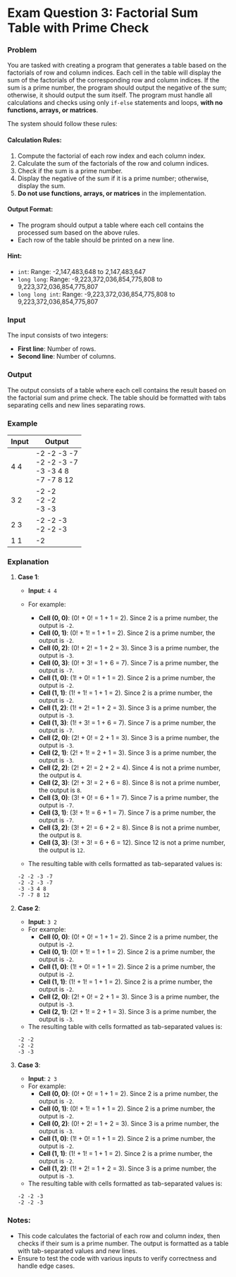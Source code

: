 # Exam Question 3: Factorial Sum Table with Prime Check

### Problem

You are tasked with creating a program that generates a table based on the factorials of row and column indices. Each cell in the table will display the sum of the factorials of the corresponding row and column indices. If the sum is a prime number, the program should output the negative of the sum; otherwise, it should output the sum itself. The program must handle all calculations and checks using only `if-else` statements and loops, **with no functions, arrays, or matrices**.

The system should follow these rules:

#### Calculation Rules:

1. Compute the factorial of each row index and each column index.
2. Calculate the sum of the factorials of the row and column indices.
3. Check if the sum is a prime number.
4. Display the negative of the sum if it is a prime number; otherwise, display the sum.
5. **Do not use functions, arrays, or matrices** in the implementation.

#### Output Format:

- The program should output a table where each cell contains the processed sum based on the above rules.
- Each row of the table should be printed on a new line.

#### Hint:

- `int`: Range: -2,147,483,648 to 2,147,483,647
- `long long`: Range: -9,223,372,036,854,775,808 to 9,223,372,036,854,775,807
- `long long int`: Range: -9,223,372,036,854,775,808 to 9,223,372,036,854,775,807

### Input

The input consists of two integers:

- **First line**: Number of rows.
- **Second line**: Number of columns.

### Output

The output consists of a table where each cell contains the result based on the factorial sum and prime check. The table should be formatted with tabs separating cells and new lines separating rows.

### Example

| **Input** | **Output**                                               |
| --------- | -------------------------------------------------------- |
| 4 4       | -2 -2 -3 -7<br/>-2 -2 -3 -7<br/>-3 -3 4 8<br/>-7 -7 8 12 |
| 3 2       | -2 -2<br/>-2 -2<br/>-3 -3                                |
| 2 3       | -2 -2 -3<br/>-2 -2 -3                                    |
| 1 1       | -2                                                       |

### Explanation

1. **Case 1**:

   - **Input**: `4 4`

   - For example:
     - **Cell (0, 0)**: \(0! + 0! = 1 + 1 = 2\). Since 2 is a prime number, the output is `-2`.
     - **Cell (0, 1)**: \(0! + 1! = 1 + 1 = 2\). Since 2 is a prime number, the output is `-2`.
     - **Cell (0, 2)**: \(0! + 2! = 1 + 2 = 3\). Since 3 is a prime number, the output is `-3`.
     - **Cell (0, 3)**: \(0! + 3! = 1 + 6 = 7\). Since 7 is a prime number, the output is `-7`.
     - **Cell (1, 0)**: \(1! + 0! = 1 + 1 = 2\). Since 2 is a prime number, the output is `-2`.
     - **Cell (1, 1)**: \(1! + 1! = 1 + 1 = 2\). Since 2 is a prime number, the output is `-2`.
     - **Cell (1, 2)**: \(1! + 2! = 1 + 2 = 3\). Since 3 is a prime number, the output is `-3`.
     - **Cell (1, 3)**: \(1! + 3! = 1 + 6 = 7\). Since 7 is a prime number, the output is `-7`.
     - **Cell (2, 0)**: \(2! + 0! = 2 + 1 = 3\). Since 3 is a prime number, the output is `-3`.
     - **Cell (2, 1)**: \(2! + 1! = 2 + 1 = 3\). Since 3 is a prime number, the output is `-3`.
     - **Cell (2, 2)**: \(2! + 2! = 2 + 2 = 4\). Since 4 is not a prime number, the output is `4`.
     - **Cell (2, 3)**: \(2! + 3! = 2 + 6 = 8\). Since 8 is not a prime number, the output is `8`.
     - **Cell (3, 0)**: \(3! + 0! = 6 + 1 = 7\). Since 7 is a prime number, the output is `-7`.
     - **Cell (3, 1)**: \(3! + 1! = 6 + 1 = 7\). Since 7 is a prime number, the output is `-7`.
     - **Cell (3, 2)**: \(3! + 2! = 6 + 2 = 8\). Since 8 is not a prime number, the output is `8`.
     - **Cell (3, 3)**: \(3! + 3! = 6 + 6 = 12\). Since 12 is not a prime number, the output is `12`.
   - The resulting table with cells formatted as tab-separated values is:

   ```
   -2 -2 -3 -7
   -2 -2 -3 -7
   -3 -3 4 8
   -7 -7 8 12
   ```

2. **Case 2**:

   - **Input**: `3 2`
   - For example:
     - **Cell (0, 0)**: \(0! + 0! = 1 + 1 = 2\). Since 2 is a prime number, the output is `-2`.
     - **Cell (0, 1)**: \(0! + 1! = 1 + 1 = 2\). Since 2 is a prime number, the output is `-2`.
     - **Cell (1, 0)**: \(1! + 0! = 1 + 1 = 2\). Since 2 is a prime number, the output is `-2`.
     - **Cell (1, 1)**: \(1! + 1! = 1 + 1 = 2\). Since 2 is a prime number, the output is `-2`.
     - **Cell (2, 0)**: \(2! + 0! = 2 + 1 = 3\). Since 3 is a prime number, the output is `-3`.
     - **Cell (2, 1)**: \(2! + 1! = 2 + 1 = 3\). Since 3 is a prime number, the output is `-3`.
   - The resulting table with cells formatted as tab-separated values is:

   ```
   -2 -2
   -2 -2
   -3 -3
   ```

3. **Case 3**:

   - **Input**: `2 3`
   - For example:
     - **Cell (0, 0)**: \(0! + 0! = 1 + 1 = 2\). Since 2 is a prime number, the output is `-2`.
     - **Cell (0, 1)**: \(0! + 1! = 1 + 1 = 2\). Since 2 is a prime number, the output is `-2`.
     - **Cell (0, 2)**: \(0! + 2! = 1 + 2 = 3\). Since 3 is a prime number, the output is `-3`.
     - **Cell (1, 0)**: \(1! + 0! = 1 + 1 = 2\). Since 2 is a prime number, the output is `-2`.
     - **Cell (1, 1)**: \(1! + 1! = 1 + 1 = 2\). Since 2 is a prime number, the output is `-2`.
     - **Cell (1, 2)**: \(1! + 2! = 1 + 2 = 3\). Since 3 is a prime number, the output is `-3`.
   - The resulting table with cells formatted as tab-separated values is:

   ```
   -2 -2 -3
   -2 -2 -3
   ```

### Notes:

- This code calculates the factorial of each row and column index, then checks if their sum is a prime number. The output is formatted as a table with tab-separated values and new lines.
- Ensure to test the code with various inputs to verify correctness and handle edge cases.
